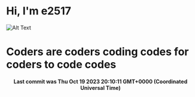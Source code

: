 # Hi, I'm e2517

![Alt Text](https://github.com/E2517/e2517/blob/master/images/background.gif)

# Coders are coders coding codes for coders to code codes

<h4 align="center">Last commit was Thu Oct 19 2023 20:10:11 GMT+0000 (Coordinated Universal Time)</h4>
